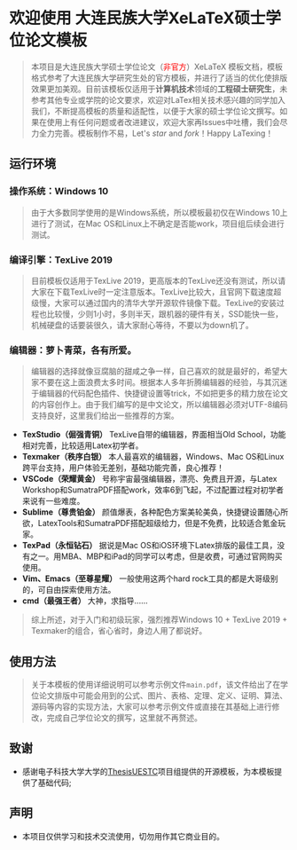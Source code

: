 # 欢迎使用 大连民族大学XeLaTeX硕士学位论文模板

> 本项目是大连民族大学硕士学位论文（<font color="red">非官方</font>）XeLaTeX 模板文档，模板格式参考了大连民族大学研究生处的官方模板，并进行了适当的优化使排版效果更加美观。目前该模板仅适用于**计算机技术**领域的**工程硕士研究生**，未参考其他专业或学院的论文要求，欢迎对LaTex相关技术感兴趣的同学加入我们，不断提高模板的质量和适配性，以便于大家的硕士学位论文撰写。如果在使用上有任何问题或者改进建议，欢迎大家再Issues中吐槽，我们会尽力全力完善。模板制作不易，Let's *star* and *fork*！Happy LaTexing！

## 运行环境

### 操作系统：Windows 10
> 由于大多数同学使用的是Windows系统，所以模板最初仅在Windows 10上进行了测试，在Mac OS和Linux上不确定是否能work，项目组后续会进行测试。

### 编译引擎：TexLive 2019
> 目前模板仅适用于TexLive 2019，更高版本的TexLive还没有测试，所以请大家在下载TexLive时一定注意版本。TexLive比较大，且官网下载速度超级慢，大家可以通过国内的清华大学开源软件镜像下载。TexLive的安装过程也比较慢，少则1小时，多则半天，跟机器的硬件有关，SSD能快一些，机械硬盘的话要装很久，请大家耐心等待，不要以为down机了。

### 编辑器：萝卜青菜，各有所爱。
> 编辑器的选择就像豆腐脑的甜咸之争一样，自己喜欢的就是最好的，希望大家不要在这上面浪费太多时间。根据本人多年折腾编辑器的经验，与其沉迷于编辑器的代码配色插件、快捷键设置等trick，不如把更多的精力放在论文的内容创作上。由于我们编写的是中文论文，所以编辑器必须对UTF-8编码支持良好，这里我们给出一些推荐的方案。

+ **TexStudio（倔强青铜）** TexLive自带的编辑器，界面相当Old School，功能相对完善，比较适用Latex初学者。
+ **Texmaker（秩序白银）** 本人最喜欢的编辑器，Windows、Mac OS和Linux跨平台支持，用户体验无差别，基础功能完善，良心推荐！
+ **VSCode（荣耀黄金）** 号称宇宙最强编辑器，漂亮、免费且开源，与Latex Workshop和SumatraPDF搭配work，效率6到飞起，不过配置过程对初学者来说有一些难度。
+ **Sublime（尊贵铂金）** 颜值爆表，各种配色方案美轮美奂，快捷键设置随心所欲，LatexTools和SumatraPDF搭配超级给力，但是不免费，比较适合氪金玩家。
+ **TexPad（永恒钻石）** 据说是Mac OS和iOS环境下Latex排版的最佳工具，没有之一。用MBA、MBP和iPad的同学可以考虑，但是收费，可通过官网购买使用。
+ **Vim、Emacs（至尊星耀）** 一般使用这两个hard rock工具的都是大哥级别的，可自由探索使用方法。
+ **cmd（最强王者）** 大神，求指导......

> 综上所述，对于入门和初级玩家，强烈推荐Windows 10 + TexLive 2019 + Texmaker的组合，省心省时，身边人用了都说好。

## 使用方法

> 关于本模板的使用详细说明可以参考示例文件``main.pdf``，该文件给出了在学位论文排版中可能会用到的公式、图片、表格、定理、定义、证明、算法、源码等内容的实现方法，大家可以参考示例文件或直接在其基础上进行修改，完成自己学位论文的撰写，这里就不再赘述。

## 致谢

+ 感谢电子科技大学大学的[ThesisUESTC](https://github.com/x-magus/ThesisUESTC)项目组提供的开源模板，为本模板提供了基础代码;

## 声明

- 本项目仅供学习和技术交流使用，切勿用作其它商业目的。
